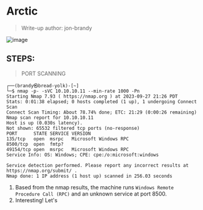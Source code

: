 # Arctic
> Write-up author: jon-brandy

![image](https://github.com/jon-brandy/hackthebox/assets/70703371/b8def82c-a07e-4cb3-8754-4b79732a46fb)

## STEPS:
> PORT SCANNING

```
┌──(brandy㉿bread-yolk)-[~]
└─$ nmap -p- -sVC 10.10.10.11 --min-rate 1000 -Pn
Starting Nmap 7.93 ( https://nmap.org ) at 2023-09-27 21:26 PDT
Stats: 0:01:38 elapsed; 0 hosts completed (1 up), 1 undergoing Connect Scan
Connect Scan Timing: About 78.74% done; ETC: 21:29 (0:00:26 remaining)
Nmap scan report for 10.10.10.11
Host is up (0.030s latency).
Not shown: 65532 filtered tcp ports (no-response)
PORT      STATE SERVICE VERSION
135/tcp   open  msrpc   Microsoft Windows RPC
8500/tcp  open  fmtp?
49154/tcp open  msrpc   Microsoft Windows RPC
Service Info: OS: Windows; CPE: cpe:/o:microsoft:windows

Service detection performed. Please report any incorrect results at https://nmap.org/submit/ .
Nmap done: 1 IP address (1 host up) scanned in 256.03 seconds
```

1. Based from the nmap results, the machine runs `Windows Remote Procedure Call (RPC)` and an unknown service at port 8500.
2. Interesting! Let's 
